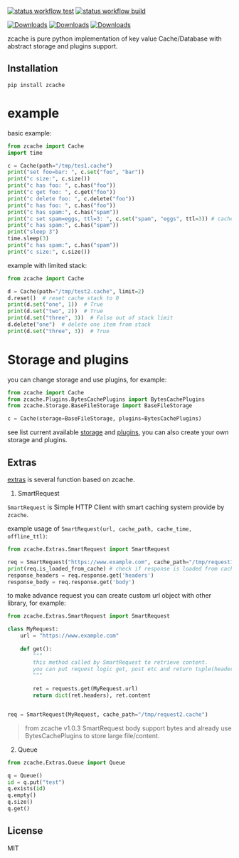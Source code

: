 [![status workflow test](https://github.com/guangrei/zcache/actions/workflows/python-app.yml/badge.svg)](https://github.com/guangrei/zcache/actions) 
[![status workflow build](https://github.com/guangrei/zcache/actions/workflows/release_to_pypi.yml/badge.svg)](https://github.com/guangrei/zcache/actions)

[![Downloads](https://static.pepy.tech/badge/zcache)](https://pepy.tech/project/zcache)
[![Downloads](https://static.pepy.tech/badge/zcache/month)](https://pepy.tech/project/zcache)
[![Downloads](https://static.pepy.tech/badge/zcache/week)](https://pepy.tech/project/zcache)

zcache is pure python implementation of key value Cache/Database with abstract storage and plugins support.

## Installation
```
pip install zcache
```
# example

basic example:
```python
from zcache import Cache
import time

c = Cache(path="/tmp/tes1.cache")
print("set foo=bar: ", c.set("foo", "bar"))
print("c size:", c.size())
print("c has foo: ", c.has("foo"))
print("c get foo: ", c.get("foo"))
print("c delete foo: ", c.delete("foo"))
print("c has foo: ", c.has("foo"))
print("c has spam:", c.has("spam"))
print("c set spam=eggs, ttl=3: ", c.set("spam", "eggs", ttl=3)) # cache with ttl
print("c has spam:", c.has("spam"))
print("sleep 3")
time.sleep(3)
print("c has spam:", c.has("spam"))
print("c size:", c.size())
```
example with limited stack:
```python
from zcache import Cache

d = Cache(path="/tmp/test2.cache", limit=2)
d.reset()  # reset cache stack to 0
print(d.set("one", 1))  # True
print(d.set("two", 2))  # True
print(d.set("three", 3))  # False out of stack limit
d.delete("one")  # delete one item from stack
print(d.set("three", 3))  # True
```

# Storage and plugins

you can change storage and use plugins, for example:

```python
from zcache import Cache
from zcache.Plugins.BytesCachePlugins import BytesCachePlugins
from zcache.Storage.BaseFileStorage import BaseFileStorage

c = Cache(storage=BaseFileStorage, plugins=BytesCachePlugins)
```
see list current available [storage](https://github.com/guangrei/zcache/tree/main/zcache/Storage) and [plugins](https://github.com/guangrei/zcache/tree/main/zcache/Plugins), you can also create your own storage and plugins.

## Extras

[extras](https://github.com/guangrei/zcache/tree/main/zcache/Extras) is several function based on zcache.

1. SmartRequest

`SmartRequest` is Simple HTTP Client with smart caching system provide by `zcache`.

example usage of `SmartRequest(url, cache_path, cache_time, offline_ttl)`:
```python
from zcache.Extras.SmartRequest import SmartRequest

req = SmartRequest("https://www.example.com", cache_path="/tmp/request1.cache")
print(req.is_loaded_from_cache) # check if response is loaded from cache
response_headers = req.response.get('headers')
response_body = req.response.get('body')
```
to make advance request you can create custom url object with other library, for example:
```python
from zcache.Extras.SmartRequest import SmartRequest

class MyRequest:
    url = "https://www.example.com"
    
    def get():
        """
        this method called by SmartRequest to retrieve content.
        you can put request logic get, post etc and return tuple(headers=dict, body=str/bytes)
        """
        
        ret = requests.get(MyRequest.url)
        return dict(ret.headers), ret.content


req = SmartRequest(MyRequest, cache_path="/tmp/request2.cache")
```

> from zcache v1.0.3 SmartRequest body support bytes and already use BytesCachePlugins to store large file/content.

2. Queue

```python
from zcache.Extras.Queue import Queue

q = Queue()
id = q.put("test")
q.exists(id)
q.empty()
q.size()
q.get()
```

## License

MIT
